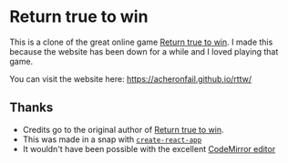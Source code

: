 # Return true to win

This is a clone of the great online game [Return true to win](https://alf.nu/ReturnTrue). 
I made this because the website has been down for a while and I loved playing that game.

You can visit the website here: https://acheronfail.github.io/rttw/

## Thanks

- Credits go to the original author of [Return true to win](https://alf.nu/ReturnTrue).
- This was made in a snap with [`create-react-app`](https://github.com/facebookincubator/create-react-app)
- It wouldn't have been possible with the excellent [CodeMirror editor](https://codemirror.net)